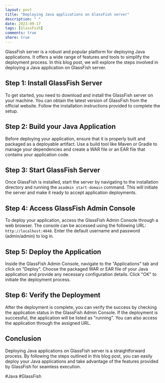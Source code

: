 ```yaml
---
layout: post
title: "Deploying Java applications on GlassFish server"
description: " "
date: 2023-09-17
tags: [GlassFish]
comments: true
share: true
---
```


GlassFish server is a robust and popular platform for deploying Java applications. It offers a wide range of features and tools to simplify the deployment process. In this blog post, we will explore the steps involved in deploying a Java application on GlassFish server.

## Step 1: Install GlassFish Server

To get started, you need to download and install the GlassFish server on your machine. You can obtain the latest version of GlassFish from the official website. Follow the installation instructions provided to complete the setup.

## Step 2: Build your Java Application

Before deploying your application, ensure that it is properly built and packaged as a deployable artifact. Use a build tool like Maven or Gradle to manage your dependencies and create a WAR file or an EAR file that contains your application code.

## Step 3: Start GlassFish Server

Once GlassFish is installed, start the server by navigating to the installation directory and running the `asadmin start-domain` command. This will initiate the server and make it ready to accept application deployments.

## Step 4: Access GlassFish Admin Console

To deploy your application, access the GlassFish Admin Console through a web browser. The console can be accessed using the following URL: `http://localhost:4848`. Enter the default username and password (admin/admin) to log in.

## Step 5: Deploy the Application

Inside the GlassFish Admin Console, navigate to the "Applications" tab and click on "Deploy". Choose the packaged WAR or EAR file of your Java application and provide any necessary configuration details. Click "OK" to initiate the deployment process.

## Step 6: Verify the Deployment

After the deployment is complete, you can verify the success by checking the application status in the GlassFish Admin Console. If the deployment is successful, the application will be listed as "running". You can also access the application through the assigned URL.

## Conclusion

Deploying Java applications on GlassFish server is a straightforward process. By following the steps outlined in this blog post, you can easily deploy your Java applications and take advantage of the features provided by GlassFish for seamless execution.

#Java #GlassFish